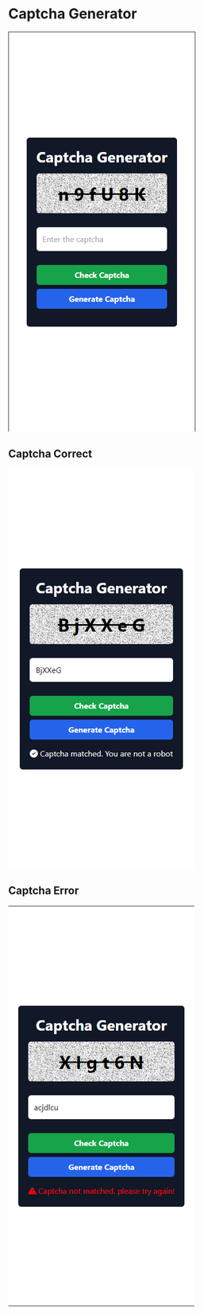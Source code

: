 # Captcha Generator

<img src="./images/design.png">

## Captcha Correct
<img src="./images/design_checked.png">

## Captcha Error
<img src="./images/design_error.png">